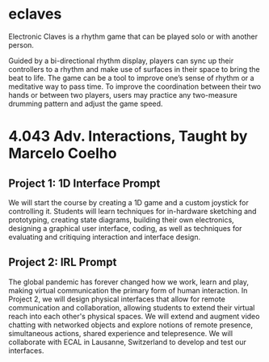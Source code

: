 # eclaves
Electronic Claves is a rhythm game that can be played solo or with another person. 

Guided by a bi-directional rhythm display, players can sync up their controllers to a rhythm and make use of surfaces in their space to bring the beat to life.   The game can be a tool to improve one’s sense of rhythm or a meditative way to pass time. To improve the coordination between their two hands or between two players, users may practice any two-measure drumming pattern and adjust the game speed.

# 4.043 Adv. Interactions, Taught by Marcelo Coelho 
## Project 1: 1D Interface Prompt

We will start the course by creating a 1D game and a custom joystick for controlling it. Students will learn techniques for in-hardware sketching and prototyping, creating state diagrams, building their own electronics, designing a graphical user interface, coding, as well as techniques for evaluating and critiquing interaction and interface design.

## Project 2: IRL Prompt

The global pandemic has forever changed how we work, learn and play, making virtual communication the primary form of human interaction. In Project 2, we will design physical interfaces that allow for remote communication and collaboration, allowing students to extend their virtual reach into each other's physical spaces. We will extend and augment video chatting with networked objects and explore notions of remote presence, simultaneous actions, shared experience and telepresence. We will collaborate with ECAL in Lausanne, Switzerland to develop and test our interfaces.